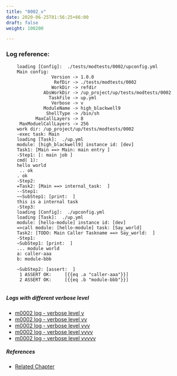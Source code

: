 ```yaml
---
title: "0002_v"
date: 2020-06-25T01:56:25+66:00
draft: false
weight: 100200

---
```


### Log reference: <no value>

```
    loading [Config]:  ./tests/modtests/0002/upconfig.yml
    Main config:
                 Version -> 1.0.0
                  RefDir -> ./tests/modtests/0002
                 WorkDir -> refdir
              AbsWorkDir -> /up_project/up/tests/modtests/0002
                TaskFile -> up.yml
                 Verbose -> v
              ModuleName -> high_blackwell9
               ShellType -> /bin/sh
           MaxCallLayers -> 8
     MaxModuelCallLayers -> 256
    work dir: /up_project/up/tests/modtests/0002
    -exec task: Main
    loading [Task]:  ./up.yml
    module: [high_blackwell9] instance id: [dev]
    Task1: [Main ==> Main: main entry ]
    -Step1: [: main job ]
    cmd( 1):
    hello world
     .. ok
    . ok
    -Step2:
    =Task2: [Main ==> internal_task:  ]
    --Step1:
    ~~SubStep1: [print:  ]
    this is a internal task
    -Step3:
    loading [Config]:  ./upconfig.yml
    loading [Task]:  ./up.yml
    module: [hello-module] instance id: [dev]
    =>call module: [hello-module] task: [Say_world]
    Task2: [TODO: Main Caller Taskname ==> Say_world:  ]
    -Step1:
    ~SubStep1: [print:  ]
    ... module world
    a: caller-aaa
    b: module-bbb
    
    ~SubStep2: [assert:  ]
     1 ASSERT OK:     [{{eq .a "caller-aaa"}}]
     2 ASSERT OK:     [{{eq .b "module-bbb"}}]
    
```

##### Logs with different verbose level
* [m0002 log - verbose level v](../../logs/m0002_v)
* [m0002 log - verbose level vv](../../logs/m0002_vv)
* [m0002 log - verbose level vvv](../../logs/m0002_vvv)
* [m0002 log - verbose level vvvv](../../logs/m0002_vvvv)
* [m0002 log - verbose level vvvvv](../../logs/m0002_vvvvv)

##### References
* [Related Chapter](../../module/0002)
